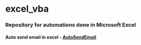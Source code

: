 # excel_vba

### Repository for automations done in Microsoft Excel


#### Auto send email in excel - [AutoSendEmail](automatic_send_email.xlsm)


